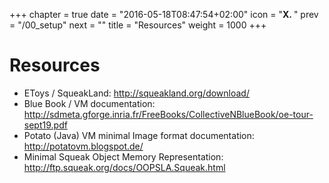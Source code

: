 +++
chapter = true
date = "2016-05-18T08:47:54+02:00"
icon = "<b>X. </b>"
prev = "/00_setup"
next = ""
title = "Resources"
weight = 1000
+++

# Resources

* EToys / SqueakLand: http://squeakland.org/download/
* Blue Book / VM documentation: http://sdmeta.gforge.inria.fr/FreeBooks/CollectiveNBlueBook/oe-tour-sept19.pdf
* Potato (Java) VM minimal Image format documentation: http://potatovm.blogspot.de/
* Minimal Squeak Object Memory Representation: http://ftp.squeak.org/docs/OOPSLA.Squeak.html
